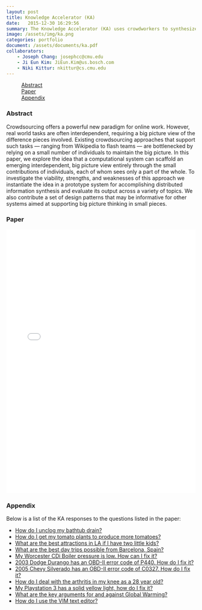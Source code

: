 ```yaml
---
layout: post
title: Knowledge Accelerator (KA)  
date:   2015-12-30 16:29:56
summary: The Knowledge Accelerator (KA) uses crowdworkers to synthesize different information sources on the web in response to a query. We prototyped this system in order to explore crowdsourcing complex, high context tasks in a microtask enviornment. Our system performed quite well, checkout the answers it produced! 
image: /assets/img/ka.png
categories: portfolio
document: /assets/documents/ka.pdf
collaborators:
    - Joseph Chang: josephcc@cmu.edu 
    - Ji Eun Kim: JiEun.Kim@us.bosch.com
    - Niki Kittur: nkittur@cs.cmu.edu
---
```



<div data-magellan-expedition="fixed">
    <dl class="sub-nav">
        <dd data-magellan-arrival="abstract"><a href="#abstract">Abstract</a></dd>
        <dd data-magellan-arrival="paper"><a href="#paper">Paper</a></dd>
        <dd data-magellan-arrival="appendix"><a href="#appendix">Appendix</a></dd>
    </dl>
</div>
<a name="abstract"></a>
<h3 data-magellan-destination="abstract">Abstract</h3>

Crowdsourcing offers a powerful new paradigm for online work. However, real world tasks are often interdependent, requiring a big picture view of the difference pieces involved. Existing crowdsourcing approaches that support such tasks &mdash; ranging from Wikipedia to flash teams &mdash; are bottlenecked by relying on a small number of individuals to maintain the big picture. In this paper, we explore the idea that a computational system can scaffold an emerging interdependent, big picture view entirely through the small contributions of individuals, each of whom sees only a part of the whole. To investigate the viability, strengths, and weaknesses of this approach we instantiate the idea in a prototype system for accomplishing distributed information synthesis and evaluate its output across a variety of topics.  We also contribute a set of design patterns that may be informative for other systems aimed at supporting big picture thinking in small pieces.

<a name="paper"></a>
<h3 data-magellan-destination="paper">Paper</h3>

<iframe src="/assets/documents/ka.pdf" data-auto-height="true" data-aspect-ratio="0.772727272727273" scrolling="no" width="100%" height="700" frameborder="0"></iframe>

<a name="appendix"></a>
<h3 data-magellan-destination="appendix">Appendix</h3>

Below is a list of the KA responses to the questions listed in the paper:

- [How do I unclog my bathtub drain?](https://turkwith.us/questions/102/answer/12)
- [How do I get my tomato plants to produce more tomatoes?](https://turkwith.us/questions/115/answer/12)
- [What are the best attractions in LA if I have two little kids?](https://turkwith.us/questions/153/answer/12)
- [What are the best day trips possible from Barcelona, Spain?](https://turkwith.us/questions/116/answer/12)
- [My Worcester CDi Boiler pressure is low. How can I fix it?](https://turkwith.us/questions/177/answer/12)
- [2003 Dodge Durango has an OBD-II error code of P440. How do I fix it?](https://turkwith.us/questions/168/answer/12)
- [2005 Chevy Silverado has an OBD-II error code of C0327. How do I fix it?](https://turkwith.us/questions/175/answer/12)
- [How do I deal with the arthritis in my knee as a 28 year old?](https://turkwith.us/questions/160/answer/12)
- [My Playstation 3 has a solid yellow light, how do I fix it?](https://turkwith.us/questions/161/answer/12)
- [What are the key arguments for and against Global Warming?](https://turkwith.us/questions/162/answer/12)
- [How do I use the VIM text editor?](https://turkwith.us/questions/163/answer/12)
